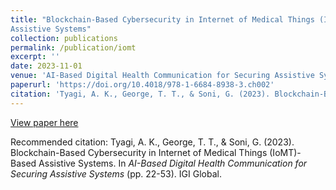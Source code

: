 ```yaml
---
title: "Blockchain-Based Cybersecurity in Internet of Medical Things (IoMT)-Based
Assistive Systems"
collection: publications
permalink: /publication/iomt
excerpt: ''
date: 2023-11-01
venue: 'AI-Based Digital Health Communication for Securing Assistive Systems'
paperurl: 'https://doi.org/10.4018/978-1-6684-8938-3.ch002'
citation: 'Tyagi, A. K., George, T. T., & Soni, G. (2023). Blockchain-Based Cybersecurity in Internet of Medical Things (IoMT)-Based Assistive Systems. In _AI-Based Digital Health Communication for Securing Assistive Systems_ (pp. 22-53). IGI Global.'
---
```


[View paper here](https://doi.org/10.4018/978-1-6684-8938-3.ch002)

Recommended citation: Tyagi, A. K., George, T. T., & Soni, G. (2023). Blockchain-Based Cybersecurity in Internet of Medical Things (IoMT)-Based Assistive Systems. In _AI-Based Digital Health Communication for Securing Assistive Systems_ (pp. 22-53). IGI Global.
